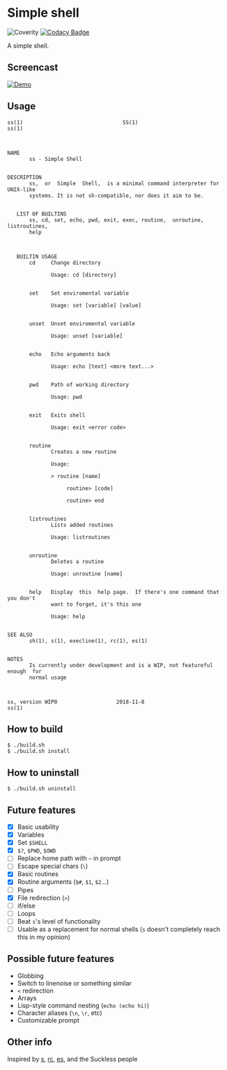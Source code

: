 # Simple shell

![Coverity](https://scan.coverity.com/projects/17208/badge.svg)
[![Codacy Badge](https://api.codacy.com/project/badge/Grade/1d04b853d2554d3fa3676f62458061e3)](https://www.codacy.com/app/joshpritsker/ss?utm_source=github.com&amp;utm_medium=referral&amp;utm_content=the-sushi/ss&amp;utm_campaign=Badge_Grade)

A simple shell.

## Screencast

[![Demo](https://my.mixtape.moe/wmsuin.gif)](https://asciinema.org/a/smLU0h4ISBUVPNtO9OoTVcEO9)

## Usage

```
ss(1)                                SS(1)                               ss(1)



NAME
       ss - Simple Shell


DESCRIPTION
       ss,  or  Simple  Shell,  is a minimal command interpreter for UNIX-like
       systems. It is not sh-compatible, nor does it aim to be.


   LIST OF BUILTINS
       ss, cd, set, echo, pwd, exit, exec, routine,  unroutine,  listroutines,
       help



   BUILTIN USAGE
       cd     Change directory

              Usage: cd [directory]


       set    Set enviromental variable

              Usage: set [variable] [value]


       unset  Unset enviromental variable

              Usage: unset [variable]


       echo   Echo arguments back

              Usage: echo [text] <more text...>


       pwd    Path of working directory

              Usage: pwd


       exit   Exits shell

              Usage: exit <error code>


       routine
              Creates a new routine

              Usage:

              > routine [name]

                   routine> [code]

                   routine> end


       listroutines
              Lists added routines

              Usage: listroutines


       unroutine
              Deletes a routine

              Usage: unroutine [name]


       help   Display  this  help page.  If there's one command that you don't
              want to forget, it's this one

              Usage: help


SEE ALSO
       sh(1), s(1), execline(1), rc(1), es(1)


NOTES
       Is currently under development and is a WIP, not featureful enough  for
       normal usage



ss, version WIP0                   2018-11-8                             ss(1)
```

## How to build

```
$ ./build.sh
$ ./build.sh install
```

## How to uninstall

```
$ ./build.sh uninstall
```

## Future features

-  [x] Basic usability
-  [x] Variables
-  [x] Set `$SHELL`
-  [x] `$?`, `$PWD`, `$OWD`
-  [ ] Replace home path with `~` in prompt
-  [ ] Escape special chars (`\`)
-  [x] Basic routines
-  [x] Routine arguments (`$#`, `$1`, `$2`...)
-  [ ] Pipes
-  [x] File redirection (`>`)
-  [ ] if/else
-  [ ] Loops
-  [ ] Beat `s`'s level of functionality
-  [ ] Usable as a replacement for normal shells (`s` doesn't completely reach this in my opinion)

## Possible future features
-  Globbing
-  Switch to linenoise or something similar
-  `<` redirection
-  Arrays
-  Lisp-style command nesting (`echo (echo hi)`)
-  Character aliases (`\n`, `\r`, etc)
-  Customizable prompt

## Other info

Inspired by [s](https://github.com/rain-1/s), [rc](http://doc.cat-v.org/plan_9/4th_edition/papers/rc), [es](https://github.com/wryun/es-shell), and the Suckless people

